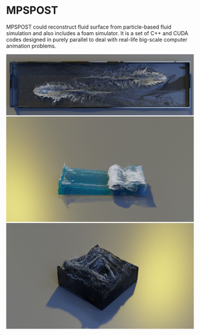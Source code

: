 # MPSPOST
MPSPOST could reconstruct fluid surface from particle-based fluid simulation and also includes a foam simulator. It is a set of C++ and CUDA codes designed in purely parallel to deal with real-life big-scale computer animation problems.

![image](https://github.com/xiaoxiaoyu1872/MPSPOST/blob/master/ship.png)
![image](https://github.com/xiaoxiaoyu1872/MPSPOST/blob/master/dambreak.png)
![image](https://github.com/xiaoxiaoyu1872/MPSPOST/blob/master/cir.png)
